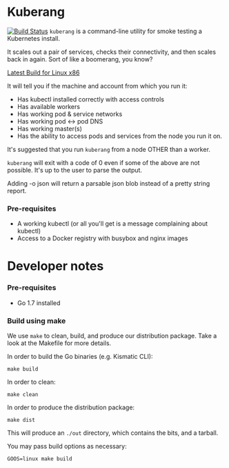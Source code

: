 # Kuberang
[![Build Status](https://snap-ci.com/Jo2EDlfuxqw3C4iQiROImco9nMV0-NhkIhr4w0Fwrsg/build_image)](https://snap-ci.com/apprenda/kuberang/branch/master)
`kuberang` is a command-line utility for smoke testing a Kubernetes install.

It scales out a pair of services, checks their connectivity, and then scales back in again. Sort of like a boomerang, you know?

[Latest Build for Linux x86](https://kismatic-installer.s3-accelerate.amazonaws.com/latest/kuberang)

It will tell you if the machine and account from which you run it:
* Has kubectl installed correctly with access controls
* Has available workers
* Has working pod & service networks
* Has working pod <-> pod DNS
* Has working master(s)
* Has the ability to access pods and services from the node you run it on.

It's suggested that you run `kuberang` from a node OTHER than a worker.

`kuberang` will exit with a code of 0 even if some of the above are not possible. It's up to the user to parse the output.

Adding -o json will return a parsable json blob instead of a pretty string report.

### Pre-requisites
* A working kubectl (or all you'll get is a message complaining about kubectl)
* Access to a Docker registry with 
  busybox and nginx images

# Developer notes
### Pre-requisites
- Go 1.7 installed

### Build using make
We use `make` to clean, build, and produce our distribution package. Take a look at the Makefile for more details.

In order to build the Go binaries (e.g. Kismatic CLI):
```
make build
```

In order to clean:
```
make clean
```

In order to produce the distribution package:
```
make dist
```
This will produce an `./out` directory, which contains the bits, and a tarball.

You may pass build options as necessary:
```
GOOS=linux make build
```
